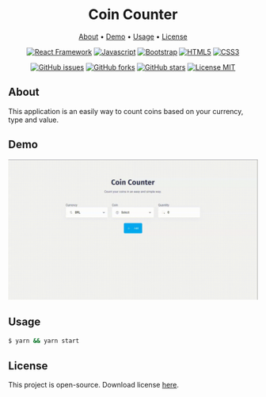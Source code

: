 <h1 align="center">Coin Counter</h1>
<p align="center">
    <a href="#about">About</a> &bull;
    <a href="#demo">Demo</a> &bull;
    <a href="#usage">Usage</a> &bull;
    <a href="#license">License</a>
</p>
<p align="center">
<a href="https://reactjs.org/"><img alt="React Framework" src="https://img.shields.io/badge/React-20232A?style=for-the-badge&logo=react&logoColor=61DAFB" /></a>
<a href="https://javascript.com/"><img alt="Javascript" src="https://img.shields.io/badge/JavaScript-323330?style=for-the-badge&logo=javascript&logoColor=F7DF1E" /></a>
<a href="https://getbootstrap.com/"><img alt="Bootstrap" src="https://img.shields.io/badge/Bootstrap-563D7C?style=for-the-badge&logo=bootstrap&logoColor=white" /></a>
<a href="http://html5.com/"><img alt="HTML5" src="https://img.shields.io/badge/HTML5-E34F26?style=for-the-badge&logo=html5&logoColor=white" /></a>
<a href="#"><img alt="CSS3" src="https://img.shields.io/badge/CSS3-1572B6?style=for-the-badge&logo=css3&logoColor=white" /></a>
</p>

<p align="center">
<a href="https://github.com/preduus/coin-counter/issues"><img src="https://img.shields.io/github/issues/preduus/coin-counter" alt="GitHub issues" /></a>
<a href="https://github.com/preduus/coin-counter/network"><img src="https://img.shields.io/github/forks/preduus/coin-counter" alt="GitHub forks" /></a>
<a href="https://github.com/preduus/coin-counter/stargazers"><img src="https://img.shields.io/github/stars/preduus/coin-counter" alt="GitHub stars" /></a>
<a href="https://opensource.org/licenses/MIT"><img src="https://img.shields.io/badge/License-MIT-yellow.svg" alt="License MIT" /></a>
</p>

## About
<p>
This application is an easily way to count coins based on your currency, type and value.
</p>

## Demo
<p></p>
<p align="center">
<img src="https://raw.githubusercontent.com/preduus/coin-counter/main/docs/img/preview.gif" alt="Example Animated Preview" />
</p>

## Usage
```bash
$ yarn && yarn start
```

## License
This project is open-source. Download license [here](LICENSE).
